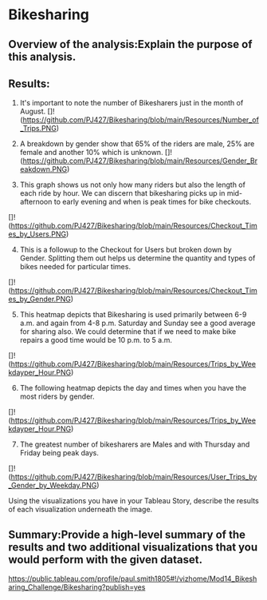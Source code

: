 # Bikesharing

## Overview of the analysis:Explain the purpose of this analysis.

## Results:

1. It's important to note the number of Bikesharers just in the month of August. []!(https://github.com/PJ427/Bikesharing/blob/main/Resources/Number_of_Trips.PNG)

2. A breakdown by gender show that 65% of the riders are male, 25% are female and another 10% which is unknown. []!(https://github.com/PJ427/Bikesharing/blob/main/Resources/Gender_Breakdown.PNG)

3. This graph shows us not only how many riders but also the length of each ride by hour.  We can discern that bikesharing picks up in mid-afternoon to early evening and when is peak times for bike checkouts.

[]!(https://github.com/PJ427/Bikesharing/blob/main/Resources/Checkout_Times_by_Users.PNG)

4.  This is a followup to the Checkout for Users but broken down by Gender.  Splitting them out helps us determine the quantity and types of bikes needed for particular times.

[]!(https://github.com/PJ427/Bikesharing/blob/main/Resources/Checkout_Times_by_Gender.PNG)

5.  This heatmap depicts that Bikesharing is used primarily between 6-9 a.m. and again from 4-8 p.m.  Saturday and Sunday see a good average for sharing also.  We could determine that if we need to make bike repairs a good time would be 10 p.m. to 5 a.m.

[]!(https://github.com/PJ427/Bikesharing/blob/main/Resources/Trips_by_Weekdayper_Hour.PNG)

6. The following heatmap depicts the day and times when you have the most riders by gender.

[]!(https://github.com/PJ427/Bikesharing/blob/main/Resources/Trips_by_Weekdayper_Hour.PNG)

7.  The greatest number of bikesharers are Males and with Thursday and Friday being peak days.

[]!(https://github.com/PJ427/Bikesharing/blob/main/Resources/User_Trips_by_Gender_by_Weekday.PNG)

Using the visualizations you have in your Tableau Story, describe the results of each visualization underneath the image.

## Summary:Provide a high-level summary of the results and two additional visualizations that you would perform with the given dataset.

https://public.tableau.com/profile/paul.smith1805#!/vizhome/Mod14_Bikesharing_Challenge/Bikesharing?publish=yes
